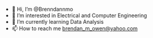 - 👋 Hi, I’m @Brenndannmo
- 👀 I’m interested in Electrical and Computer Engineering
- 🌱 I’m currently learning Data Analysis
- 📫 How to reach me brendan_m_owen@yahoo.com

<!---
Brenndannmo/Brenndannmo is a ✨ special ✨ repository because its `README.md` (this file) appears on your GitHub profile.
You can click the Preview link to take a look at your changes.
--->
